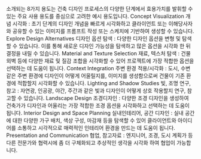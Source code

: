 소개되는 8가지 용도는 건축 디자인 프로세스의 다양한 단계에서 효용가치를 발휘할 수 있는 주요 사용 용도를 중심으로 고려한 예시
용도입니다.
Concept Visualization 개념 시각화 :
초기 단계의 디자인 개념을 빠르게 시각화하고 클라이언트 또는 이해당사자와 공유할 수 있는 이미지를 프롬프트 작성 또는 스케치에
기반하여 생성할 수 있습니다.
Explore Design Alternatives 디자인 옵션 탐색 :
다양한 디자인 옵션을 변형 및 탐색 할 수 있습니다. 이를 통해 새로운 디자인 가능성을 탐색하고 많은 옵션을 시각화 한 뒤 결정을 내릴 수
있습니다.
Material and Texture Selection 재료, 텍스처 탐색 :
건물 외벽 등에 다양한 재료 및 질감 조합을 시각화할 수 있어 프로젝트에 가장 적합한 옵션을 선택하는 데 도움이 됩니다.
Context Integration 주변 환경 적용/시각화 :
도시, 수변 같은 주변 환경에 디자인이 어떻게 어울릴지를, 이미지를 생성함으로써 건물이 기존 환경에 적합할지 시각화할 수 있습니다.
Lighting and Shadow Studies 빛, 조명 연구, 참고 :
자연광, 인공광, 야간, 주간과 같은 빛과 디자인이 어떻게 상호 작용할지 연구, 참고할 수 있습니다.
Landscape Design 조경디자인 :
다양한 조경 디자인을 생성하여 건축가가 디자인과 어울리는 가장 적합한 조경 옵션을 시각화하고 선택하는 데 도움이 됩니다.
Interior Design and Space Planning 실내인테리어, 공간 디자인 :
실내 공간에 대한 다양한 가구 배치, 색상 구성, 마감재 등을 탐색할 수 있어 클라이언트와 아이디어를 소통하고
시각적으로 매력적인 인테리어 환경을 만드는 데 도움이 됩니다.
Presentation and Communication 협업, 참고자료 :
엔지니어, 조경, 도시 계획가 등 다른 전문가와 협력시에 좀 더 구체화되고 추상적인 생각을 시각화 하여 협업이 가능합니다.